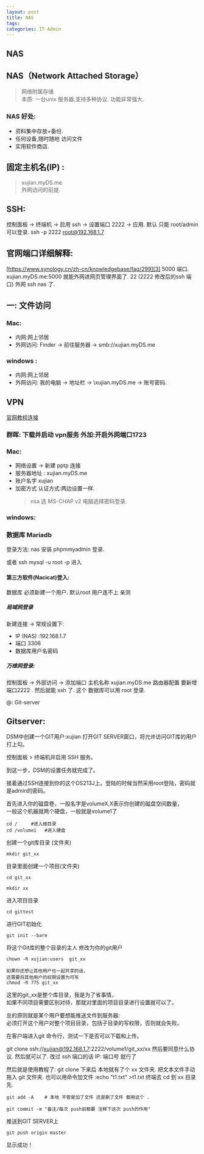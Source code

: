 ```yaml
---
layout: post
title: NAS
tags: 
categories: IT-Admin
---
```


## NAS
## NAS（Network Attached Storage）
> 网络附属存储  
> 本质: 一台unix 服务器,支持多种协议. 功能非常强大.

### NAS 好处:
- 资料集中存放+备份.
- 任何设备,随时随地 访问文件
- 实用软件商店.

## 固定主机名(IP) :
> xujian.myDS.me  
> 外网访问的前提.

## SSH:
控制面板 →  终端机 → 启用 ssh → 设置端口 2222 → 应用.
默认 只能 root/admin 可以登录.
ssh -p 2222 root@192.168.1.7 


## 官网端口详细解释:
[https://www.synology.cn/zh-cn/knowledgebase/faq/299][3]
5000 端口. xujian.myDS.me:5000 就能外网进网页管理界面了.
22 (2222 修改后的ssh 端口)   外网 ssh nas 了.





## 一: 文件访问
### Mac:
- 内网:网上邻居
- 外网访问: Finder → 前往服务器 → smb://xujian.myDS.me

### windows :
- 内网:网上邻居
- 外网访问:     我的电脑 → 地址栏 → \\xujian.myDS.me → 账号密码.





## VPN
[官网教程连接][1]

### 群晖: 下载并启动 vpn服务 外加:开启外网端口1723

### Mac:

- 网络设置 → 新建 pptp 连接 
- 服务器地址 : xujian.myDS.me
- 账户名字 xujian
- 加密方式 认证方式:两边设置一样.   
	> nsa 选 MS-CHAP v2  电脑选择密码登录.

### windows:





### 数据库 Mariadb

登录方法: nas 安装 phpmmyadmin 登录.

或者 ssh 
mysql -u root -p    进入



#### 第三方软件(Nacicat)登入:  
数据库 必须新建一个用户. 默认root 用户连不上  亲测
##### 局域网登录
新建连接 → 常规设置下:  

- IP (NAS) :192.168.1.7
- 端口 3306 
- 数据库用户名密码

##### 万维网登录:

控制面板 → 外部访问 → 添加端口
主机名称 xujian.myDS.me
路由器配置  要新增端口2222  . 然后就能 ssh 了.
这个 数据库可以用 root 登录.


\@: Git-server
## Gitserver:


DSM中创建一个GIT用户:xujian
打开GIT SERVER窗口，将允许访问GIT库的用户打上勾。


控制面板 \> 终端机并启用 SSH 服务。

到这一步，DSM的设置任务就完成了。


接着通过SSH连接到你的这个DS213J上。登陆的时候当然采用root登陆，密码就是admin的密码。



首先进入你的磁盘卷，一般名字是volumeX,X表示你创建的磁盘空间数量，  
一般这个机器就两个硬盘，一般就是volume1了

	cd /     #进入根目录 
	cd /volume1   #进入硬盘

创建一个git库目录 (文件夹)

	mkdir git_xx

目录里面创建一个项目(文件夹)

	cd git_xx
	
	mkdir xx

进入项目目录

	cd gittest

进行GIT初始化

	git init --bare

将这个Git库的整个目录的主人 修改为你的git用户

	chown -R xujian:users  git_xx
	
	如果你还想让其他用户也一起共享的话，
	还需要将其他用户的权限设置为可写
	chmod -R 775 git_xx

这里的git\_xx是整个库目录，我是为了省事情，  
如果不同项目需要区别对待，那就对里面的项目目录进行设置就可以了。

总的原则就是某个用户要想能推送文件到服务器:  
必须打开这个用户对整个项目目录，包括子目录的写权限，否则就会失败。

 


在客户端进入git 命令行，测试一下是否可以下载和上传。

git clone ssh://xujian@192.168.1.7:2222/volume1/git\_xx/xx
然后要同意什么协议.  然后就可以了.
改过 ssh 端口的话 IP: 端口号 就行了


然后就是使用教程了:
git clone 下来后 本地就有了个 xx 文件夹.
把文本文件手动拖入 git 文件夹.  也可以用命令加文件  :echo "t1.txt" \>t1.txt
终端去 cd 到 xx 目录先.

	git add -A    # 本地 不管是加了文件 还是删了文件 都用这个 .   
	
	git commit -m "备注/每次 push前都要 注释下这次 push的作用"

推送到GIT SERVER上

	git push origin master

显示成功！



[1]:	https://www.synology.cn/zh-cn/knowledgebase/tutorials/592